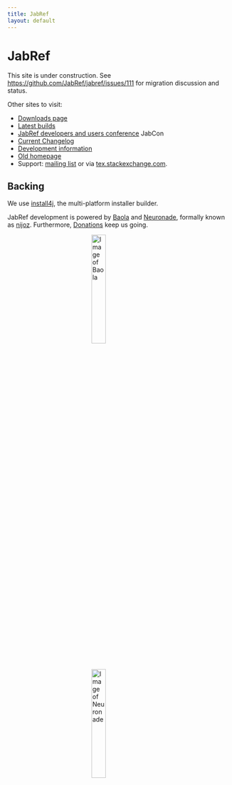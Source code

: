 ```yaml
---
title: JabRef
layout: default
---
```


# JabRef

This site is under construction.
See https://github.com/JabRef/jabref/issues/111 for migration discussion and status.

Other sites to visit:

 * [Downloads page](https://github.com/JabRef/jabref/releases)
 * [Latest builds](http://builds.jabref.org/master/)
 * [JabRef developers and users conference](http://jabcon.jabref.org/) JabCon
 * [Current Changelog](https://github.com/JabRef/jabref/blob/master/CHANGELOG.md)
 * [Development information](https://github.com/JabRef/jabref)
 * [Old homepage](http://jabref.sf.net)
 * Support: [mailing list](https://lists.sourceforge.net/lists/listinfo/jabref-users) or via [tex.stackexchange.com](http://tex.stackexchange.com/tags/jabref/).

## Backing

We use [install4j], the multi-platform installer builder.

JabRef development is powered by [Baola] and [Neuronade], formally known as [nijoz].
Furthermore, [Donations](https://github.com/JabRef/jabref/wiki/Donations) keep us going.

<a href="http://baobab.org/BAOLA-sparkling-drink">
<img src="http://baobab.org/bilder/produkte/normal/BAOLA-Erfrischungsgetraenk.jpg" width="25%" alt="Image of Baola" style="display: block; margin-left: auto; margin-right: auto">
</a>

<a href="http://neuronade.com/en/">
<img src="http://neuronade.com/wp-content/uploads/2015/09/Neuronade-Logo-2015-e1442053558296.jpg" width="25%" alt="Image of Neuronade" style="display: block; margin-left: auto; margin-right: auto">
</a>

  [Baola]: http://baobab.org/BAOLA-sparkling-drink
  [install4j]: https://www.ej-technologies.com/products/install4j/overview.html
  [Neuronade]: http://neuronade.com/en/
  [nijoz]: http://www.spiegel.de/unispiegel/wunderbar/nijoz-neuronade-gehirndoping-aus-der-brausetuete-a-964584.html